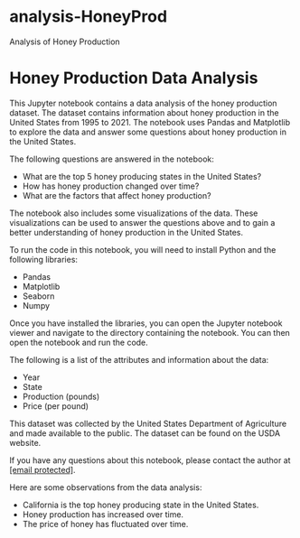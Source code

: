 # analysis-HoneyProd
Analysis of Honey Production
<!DOCTYPE html>
<html lang="en">
<head>
  <meta charset="UTF-8">
  <meta name="viewport" content="width=device-width, initial-scale=1.0">
<!--   <title>Analysis of Honey Production</title>  -->
</head>
<body>
  <h1>Honey Production Data Analysis</h1>
  <p>This Jupyter notebook contains a data analysis of the honey production dataset. The dataset contains information about honey production in the United States from 1995 to 2021. The notebook uses Pandas and Matplotlib to explore the data and answer some questions about honey production in the United States.</p>
  <p>The following questions are answered in the notebook:</p>
  <ul>
    <li>What are the top 5 honey producing states in the United States?</li>
    <li>How has honey production changed over time?</li>
    <li>What are the factors that affect honey production?</li>
  </ul>
  <p>The notebook also includes some visualizations of the data. These visualizations can be used to answer the questions above and to gain a better understanding of honey production in the United States.</p>
  <p>To run the code in this notebook, you will need to install Python and the following libraries:</p>
  <ul>
    <li>Pandas</li>
    <li>Matplotlib</li>
    <li>Seaborn</li>
    <li>Numpy</li>
  </ul>
  <p>Once you have installed the libraries, you can open the Jupyter notebook viewer and navigate to the directory containing the notebook. You can then open the notebook and run the code.</p>
  <p>The following is a list of the attributes and information about the data:</p>
  <ul>
    <li>Year</li>
    <li>State</li>
    <li>Production (pounds)</li>
    <li>Price (per pound)</li>
  </ul>
  <p>This dataset was collected by the United States Department of Agriculture and made available to the public. The dataset can be found on the USDA website.</p>
  <p>If you have any questions about this notebook, please contact the author at <a href="mailto:[email protected]">[email protected]</a>.</p>
  <p>Here are some observations from the data analysis:</p>
  <ul>
    <li>California is the top honey producing state in the United States.</li>
    <li>Honey production has increased over time.</li>
    <li>The price of honey has fluctuated over time.</li>
  </ul>
</body>
</html>
